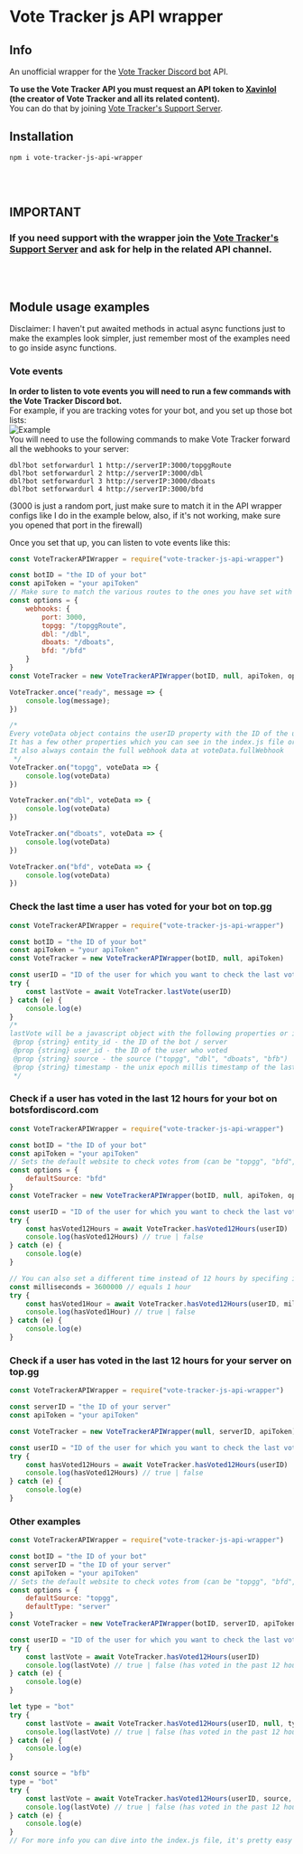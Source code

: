 # Vote Tracker js API wrapper
## Info
An unofficial wrapper for the [Vote Tracker Discord bot](https://discord.com/oauth2/authorize?client_id=479688142908162059&scope=bot&permissions=268561472) API.

**To use the Vote Tracker API you must request an API token to [Xavinlol](https://github.com/Xavinlol) (the creator of Vote Tracker and all its related content).**  
You can do that by joining [Vote Tracker's Support Server](https://discord.gg/4WzJWuq).

## Installation
```
npm i vote-tracker-js-api-wrapper
```
<br/><br/>
## IMPORTANT
### **If you need support with the wrapper join the [Vote Tracker's Support Server](https://discord.gg/4WzJWuq) and ask for help in the related API channel.**    
<br/><br/>
## Module usage examples
Disclaimer: I haven't put awaited methods in actual async functions just to make the examples look simpler, just remember most of the examples need to go inside async functions.

### Vote events
**In order to listen to vote events you will need to run a few commands with the Vote Tracker Discord bot.**  
For example, if you are tracking votes for your bot, and you set up those bot lists:  
![Example](https://i.ibb.co/x8CxSWX/votetrackerexample.png)  
You will need to use the following commands to make Vote Tracker forward all the webhooks to your server:  
```
dbl?bot setforwardurl 1 http://serverIP:3000/topggRoute
dbl?bot setforwardurl 2 http://serverIP:3000/dbl
dbl?bot setforwardurl 3 http://serverIP:3000/dboats
dbl?bot setforwardurl 4 http://serverIP:3000/bfd
```
(3000 is just a random port, just make sure to match it in the API wrapper configs like I do in the example below, also, if it's not working, make sure you opened that port in the firewall)

Once you set that up, you can listen to vote events like this:  
```js
const VoteTrackerAPIWrapper = require("vote-tracker-js-api-wrapper")

const botID = "the ID of your bot"
const apiToken = "your apiToken"
// Make sure to match the various routes to the ones you have set with the dbl?bot setforwardurl command
const options = {
    webhooks: {
        port: 3000,
        topgg: "/topggRoute",
        dbl: "/dbl",
        dboats: "/dboats",
        bfd: "/bfd"
    }
}
const VoteTracker = new VoteTrackerAPIWrapper(botID, null, apiToken, options)

VoteTracker.once("ready", message => {
    console.log(message);
})

/*
Every voteData object contains the userID property with the ID of the user who voted.
It has a few other properties which you can see in the index.js file or by console logging them.
It also always contain the full webhook data at voteData.fullWebhook
 */
VoteTracker.on("topgg", voteData => {
    console.log(voteData)
})

VoteTracker.on("dbl", voteData => {
    console.log(voteData)
})

VoteTracker.on("dboats", voteData => {
    console.log(voteData)
})

VoteTracker.on("bfd", voteData => {
    console.log(voteData)
})
```  

### Check the last time a user has voted for your bot on top.gg
```js
const VoteTrackerAPIWrapper = require("vote-tracker-js-api-wrapper")

const botID = "the ID of your bot"
const apiToken = "your apiToken"
const VoteTracker = new VoteTrackerAPIWrapper(botID, null, apiToken)

const userID = "ID of the user for which you want to check the last vote"
try {
    const lastVote = await VoteTracker.lastVote(userID)
} catch (e) {
    console.log(e)
}
/*
lastVote will be a javascript object with the following properties or it will be null if the user hasn't voted in the last month
 @prop {string} entity_id - the ID of the bot / server
 @prop {string} user_id - the ID of the user who voted
 @prop {string} source - the source ("topgg", "dbl", "dboats", "bfb")
 @prop {string} timestamp - the unix epoch millis timestamp of the last vote of the user
 */
```  


### Check if a user has voted in the last 12 hours for your bot on botsfordiscord.com
```js
const VoteTrackerAPIWrapper = require("vote-tracker-js-api-wrapper")

const botID = "the ID of your bot"
const apiToken = "your apiToken"
// Sets the default website to check votes from (can be "topgg", "bfd", "dbl", "dboats")
const options = {
    defaultSource: "bfd"
}
const VoteTracker = new VoteTrackerAPIWrapper(botID, null, apiToken, options)

const userID = "ID of the user for which you want to check the last vote"
try {
    const hasVoted12Hours = await VoteTracker.hasVoted12Hours(userID)
    console.log(hasVoted12Hours) // true | false
} catch (e) {
    console.log(e)
}

// You can also set a different time instead of 12 hours by specifing it via milliseconds, example:
const milliseconds = 3600000 // equals 1 hour
try {
    const hasVoted1Hour = await VoteTracker.hasVoted12Hours(userID, milliseconds)
    console.log(hasVoted1Hour) // true | false
} catch (e) {
    console.log(e)
}
```  


### Check if a user has voted in the last 12 hours for your server on top.gg
```js
const VoteTrackerAPIWrapper = require("vote-tracker-js-api-wrapper")

const serverID = "the ID of your server"
const apiToken = "your apiToken"

const VoteTracker = new VoteTrackerAPIWrapper(null, serverID, apiToken)

const userID = "ID of the user for which you want to check the last vote"
try {
    const hasVoted12Hours = await VoteTracker.hasVoted12Hours(userID)
    console.log(hasVoted12Hours) // true | false
} catch (e) {
    console.log(e)
}
```  


### Other examples
```js
const VoteTrackerAPIWrapper = require("vote-tracker-js-api-wrapper")

const botID = "the ID of your bot"
const serverID = "the ID of your server"
const apiToken = "your apiToken"
// Sets the default website to check votes from (can be "topgg", "bfd", "dbl", "dboats") and the default type, so if checks for your bot or server by default
const options = {
    defaultSource: "topgg",
    defaultType: "server"
}
const VoteTracker = new VoteTrackerAPIWrapper(botID, serverID, apiToken, options)

const userID = "ID of the user for which you want to check the last vote"
try {
    const lastVote = await VoteTracker.hasVoted12Hours(userID)
    console.log(lastVote) // true | false (has voted in the past 12 hours for your server on top.gg)
} catch (e) {
    console.log(e)
}

let type = "bot"
try {
    const lastVote = await VoteTracker.hasVoted12Hours(userID, null, type)
    console.log(lastVote) // true | false (has voted in the past 12 hours for your bot on top.gg)
} catch (e) {
    console.log(e)
}

const source = "bfb"
type = "bot"
try {
    const lastVote = await VoteTracker.hasVoted12Hours(userID, source, type)
    console.log(lastVote) // true | false (has voted in the past 12 hours for your bot on botsfordiscord.com)
} catch (e) {
    console.log(e)
}
// For more info you can dive into the index.js file, it's pretty easy to understand its comments
```
